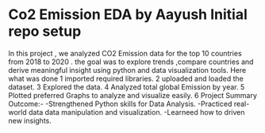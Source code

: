 # Co2 Emission EDA by Aayush Initial repo setup
In this project , we analyzed CO2 Emission data for the top 10 countries from 2018 to 2020 . the goal was to explore trends ,compare countries and derive meaningful insight using python and data visualization tools.
Here what was done 
1 imported required libraries. 
2 uploaded and loaded the dataset. 
3 Explored the data. 
4 Analyzed total global Emission by year. 
5 Plotted preferred Graphs to analyze and visualize easily. 
6 Project Summary
Outcome:-
-Strengthened Python skills for Data Analysis. 
-Practiced real-world data data manipulation and visualization. 
-Learneed how to driven new insights. 
